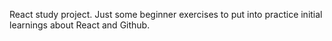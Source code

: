 React study project. Just some beginner exercises to put into practice initial learnings about React and Github.
